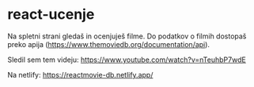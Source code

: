 # react-ucenje 

Na spletni strani gledaš in ocenjuješ filme. Do podatkov o filmih dostopaš preko apija (https://www.themoviedb.org/documentation/api).

Sledil sem tem videju: https://www.youtube.com/watch?v=nTeuhbP7wdE

Na netlify: https://reactmovie-db.netlify.app/





























